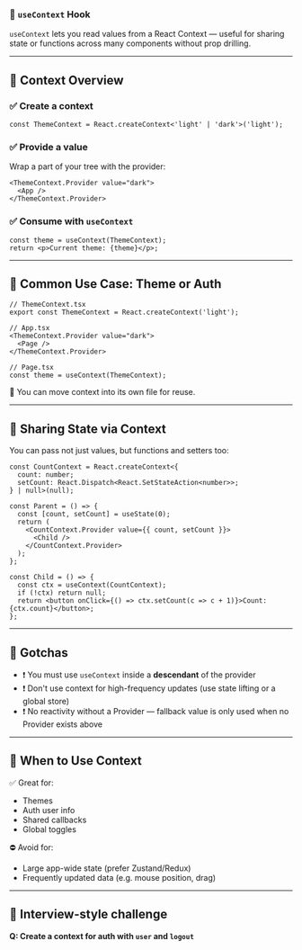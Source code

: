 ### 📘 `useContext` Hook

`useContext` lets you read values from a React Context — useful for sharing state or functions across many components without prop drilling.

------

## 🔹 Context Overview

### ✅ Create a context

```tsx
const ThemeContext = React.createContext<'light' | 'dark'>('light');
```

### ✅ Provide a value

Wrap a part of your tree with the provider:

```tsx
<ThemeContext.Provider value="dark">
  <App />
</ThemeContext.Provider>
```

### ✅ Consume with `useContext`

```tsx
const theme = useContext(ThemeContext);
return <p>Current theme: {theme}</p>;
```

------

## 🔸 Common Use Case: Theme or Auth

```tsx
// ThemeContext.tsx
export const ThemeContext = React.createContext('light');

// App.tsx
<ThemeContext.Provider value="dark">
  <Page />
</ThemeContext.Provider>

// Page.tsx
const theme = useContext(ThemeContext);
```

🧠 You can move context into its own file for reuse.

------

## 🔸 Sharing State via Context

You can pass not just values, but functions and setters too:

```tsx
const CountContext = React.createContext<{
  count: number;
  setCount: React.Dispatch<React.SetStateAction<number>>;
} | null>(null);

const Parent = () => {
  const [count, setCount] = useState(0);
  return (
    <CountContext.Provider value={{ count, setCount }}>
      <Child />
    </CountContext.Provider>
  );
};

const Child = () => {
  const ctx = useContext(CountContext);
  if (!ctx) return null;
  return <button onClick={() => ctx.setCount(c => c + 1)}>Count: {ctx.count}</button>;
};
```

------

## 🔸 Gotchas

- ❗ You must use `useContext` inside a **descendant** of the provider
- ❗ Don't use context for high-frequency updates (use state lifting or a global store)
- ❗ No reactivity without a Provider — fallback value is only used when no Provider exists above

------

## 🔹 When to Use Context

✅ Great for:

- Themes
- Auth user info
- Shared callbacks
- Global toggles

⛔ Avoid for:

- Large app-wide state (prefer Zustand/Redux)
- Frequently updated data (e.g. mouse position, drag)

------

## 🧪 Interview-style challenge

**Q: Create a context for auth with `user` and `logout`**

